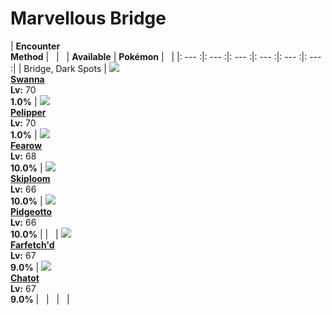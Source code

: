 # Marvellous Bridge

| __Encounter<br>Method__ | &nbsp; | &nbsp; | __Available__ | __Pokémon__ | &nbsp; |
|: --- :|: --- :|: --- :|: --- :|: --- :|: --- :|
| Bridge, Dark Spots | ![][581] <br> __[Swanna]__ <br> __Lv:__ 70 <br> __1.0%__ | ![][279] <br> __[Pelipper]__ <br> __Lv:__ 70 <br> __1.0%__ | ![][22] <br> __[Fearow]__ <br> __Lv:__ 68 <br> __10.0%__ | ![][188] <br> __[Skiploom]__ <br> __Lv:__ 66 <br> __10.0%__ | ![][17] <br> __[Pidgeotto]__ <br> __Lv:__ 66 <br> __10.0%__ |
| &nbsp; | ![][83] <br> __[Farfetch'd]__ <br> __Lv:__ 67 <br> __9.0%__ | ![][441] <br> __[Chatot]__ <br> __Lv:__ 67 <br> __9.0%__ | &nbsp; | &nbsp; | &nbsp; |


[581]: ../img/animated/581.gif
[Swanna]: ../../pokemons/581/
[279]: ../img/animated/279.gif
[Pelipper]: ../../pokemons/279/
[22]: ../img/animated/22.gif
[Fearow]: ../../pokemons/022/
[188]: ../img/animated/188.gif
[Skiploom]: ../../pokemons/188/
[17]: ../img/animated/17.gif
[Pidgeotto]: ../../pokemons/017/
[83]: ../img/animated/83.gif
[Farfetch'd]: ../../pokemons/083/
[441]: ../img/animated/441.gif
[Chatot]: ../../pokemons/441/